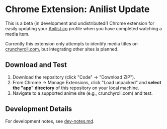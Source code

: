 # Chrome Extension: Anilist Update

This is a beta (in development and undistributed!) Chrome extension for easily updating your [Anilist.co](https://anilist.co/) profile when you have completed watching a media item.

Currently this extension only attempts to identify media titles on [crunchyroll.com](https://www.crunchyroll.com/), but integrating other sites is planned.

## Download and Test

1. Download the repository (click "Code" -> "Download ZIP").
2. From Chrome -> Manage Extensions, click "Load unpacked" and **select the "app" directory** of this repository on your local machine.
3. Navigate to a supported anime site (e.g., crunchyroll.com) and test.

## Development Details

For development notes, see [dev-notes.md](dev-notes.md).
